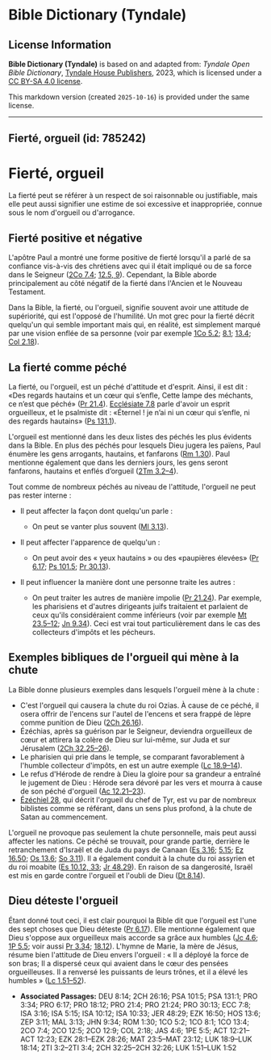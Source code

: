 # Bible Dictionary (Tyndale)

## License Information

**Bible Dictionary (Tyndale)** is based on and adapted from: _Tyndale Open Bible Dictionary_, [Tyndale House Publishers](https://tyndaleopenresources.com/), 2023, which is licensed under a [CC BY-SA 4.0 license](https://creativecommons.org/licenses/by-sa/4.0/legalcode.en).

This markdown version (created `2025-10-16`) is provided under the same license.



--------------------------------

## Fierté, orgueil (id: 785242)

Fierté, orgueil
===============

La fierté peut se référer à un respect de soi raisonnable ou justifiable, mais elle peut aussi signifier une estime de soi excessive et inappropriée, connue sous le nom d'orgueil ou d'arrogance.

Fierté positive et négative
---------------------------

L'apôtre Paul a montré une forme positive de fierté lorsqu'il a parlé de sa confiance vis\-à\-vis des chrétiens avec qui il était impliqué ou de sa force dans le Seigneur ([2Co 7\.4](https://ref.ly/2Cor7:4); [12\.5, 9](https://ref.ly/2Cor12:5,2Cor12:9)). Cependant, la Bible aborde principalement au côté négatif de la fierté dans l'Ancien et le Nouveau Testament.

Dans la Bible, la fierté, ou l'orgueil, signifie souvent avoir une attitude de supériorité, qui est l'opposé de l'humilité. Un mot grec pour la fierté décrit quelqu'un qui semble important mais qui, en réalité, est simplement marqué par une vision enflée de sa personne (voir par exemple [1Co 5\.2](https://ref.ly/1Cor5:2); [8\.1](https://ref.ly/1Cor8:1); [13\.4](https://ref.ly/1Cor13:4); [Col 2\.18](https://ref.ly/Col2:18)).

La fierté comme péché
---------------------

La fierté, ou l'orgueil, est un péché d'attitude et d'esprit. Ainsi, il est dit : «Des regards hautains et un cœur qui s’enfle, Cette lampe des méchants, ce n’est que péché» ([Pr 21\.4](https://ref.ly/Prov21:4)). [Ecclésiate 7\.8](https://ref.ly/Eccl7:8) parle d'avoir un esprit orgueilleux, et le psalmiste dit : «Éternel ! je n’ai ni un cœur qui s’enfle, ni des regards hautains» ([Ps 131\.1](https://ref.ly/Ps131:1)).

L'orgueil est mentionné dans les deux listes des péchés les plus évidents dans la Bible. En plus des péchés pour lesquels Dieu jugera les païens, Paul énumère les gens arrogants, hautains, et fanfarons ([Rm 1\.30](https://ref.ly/Rom1:30)). Paul mentionne également que dans les derniers jours, les gens seront fanfarons, hautains et enflés d’orgueil ([2Tm 3\.2–4](https://ref.ly/2Tim3:2-2Tim3:4)).

Tout comme de nombreux péchés au niveau de l'attitude, l'orgueil ne peut pas rester interne :

* Il peut affecter la façon dont quelqu'un parle :

    + On peut se vanter plus souvent ([Ml 3\.13](https://ref.ly/Mal3:13)).
* Il peut affecter l'apparence de quelqu'un :

    + On peut avoir des « yeux hautains » ou des «paupières élevées» ([Pr 6\.17](https://ref.ly/Prov6:17); [Ps 101\.5](https://ref.ly/Ps101:5); [Pr 30\.13](https://ref.ly/Prov30:13)).
* Il peut influencer la manière dont une personne traite les autres :

    + On peut traiter les autres de manière impolie ([Pr 21\.24](https://ref.ly/Prov21:24)). Par exemple, les pharisiens et d'autres dirigeants juifs traitaient et parlaient de ceux qu'ils considéraient comme inférieurs (voir par exemple [Mt 23\.5–12](https://ref.ly/Matt23:5-Matt23:12); [Jn 9\.34](https://ref.ly/John9:34)). Ceci est vrai tout particulièrement dans le cas des collecteurs d'impôts et les pécheurs.

Exemples bibliques de l'orgueil qui mène à la chute
---------------------------------------------------

La Bible donne plusieurs exemples dans lesquels l'orgueil mène à la chute :

* C'est l'orgueil qui causera la chute du roi Ozias. À cause de ce péché, il osera offrir de l'encens sur l'autel de l'encens et sera frappé de lèpre comme punition de Dieu ([2Ch 26\.16](https://ref.ly/2Chr26:16)).
* Ézéchias, après sa guérison par le Seigneur, deviendra orgueilleux de cœur et attirera la colère de Dieu sur lui\-même, sur Juda et sur Jérusalem ([2Ch 32\.25–26](https://ref.ly/2Chr32:25-2Chr32:26)).
* Le pharisien qui prie dans le temple, se comparant favorablement à l'humble collecteur d'impôts, en est un autre exemple ([Lc 18\.9–14](https://ref.ly/Luke18:9-Luke18:14)).
* Le refus d'Hérode de rendre à Dieu la gloire pour sa grandeur a entraîné le jugement de Dieu : Hérode sera dévoré par les vers et mourra à cause de son péché d'orgueil ([Ac 12\.21–23](https://ref.ly/Acts12:21-Acts12:23)).
* [Ézéchiel 28](https://ref.ly/Ezek28:1-Ezek28:26), qui décrit l'orgueil du chef de Tyr, est vu par de nombreux biblistes comme se référant, dans un sens plus profond, à la chute de Satan au commencement.

L'orgueil ne provoque pas seulement la chute personnelle, mais peut aussi affecter les nations. Ce péché se trouvait, pour grande partie, derrière le retranchement d'Israël et de Juda du pays de Canaan ([Es 3\.16](https://ref.ly/Isa3:16); [5\.15](https://ref.ly/Isa5:15); [Ez 16\.50](https://ref.ly/Ezek16:50); [Os 13\.6](https://ref.ly/Hos13:6); [So 3\.11](https://ref.ly/Zeph3:11)). Il a également conduit à la chute du roi assyrien et du roi moabite ([Es 10\.12, 33](https://ref.ly/Isa10:12); [Jr 48\.29](https://ref.ly/Jer48:29)). En raison de sa dangerosité, Israël est mis en garde contre l'orgueil et l'oubli de Dieu ([Dt 8\.14](https://ref.ly/Deut8:14)).

Dieu déteste l'orgueil
----------------------

Étant donné tout ceci, il est clair pourquoi la Bible dit que l'orgueil est l'une des sept choses que Dieu déteste ([Pr 6\.17](https://ref.ly/Prov6:17)). Elle mentionne également que Dieu s'oppose aux orgueilleux mais accorde sa grâce aux humbles ([Jc 4\.6](https://ref.ly/Jas4:6); [1P 5\.5](https://ref.ly/1Pet5:5); voir aussi [Pr 3\.34](https://ref.ly/Prov3:34); [18\.12](https://ref.ly/Prov18:12)). L'hymne de Marie, la mère de Jésus, résume bien l'attitude de Dieu envers l'orgueil : « Il a déployé la force de son bras; Il a dispersé ceux qui avaient dans le cœur des pensées orgueilleuses. Il a renversé les puissants de leurs trônes, et il a élevé les humbles » ([Lc 1\.51–52](https://ref.ly/Luke1:51-Luke1:52)).

* **Associated Passages:** DEU 8:14; 2CH 26:16; PSA 101:5; PSA 131:1; PRO 3:34; PRO 6:17; PRO 18:12; PRO 21:4; PRO 21:24; PRO 30:13; ECC 7:8; ISA 3:16; ISA 5:15; ISA 10:12; ISA 10:33; JER 48:29; EZK 16:50; HOS 13:6; ZEP 3:11; MAL 3:13; JHN 9:34; ROM 1:30; 1CO 5:2; 1CO 8:1; 1CO 13:4; 2CO 7:4; 2CO 12:5; 2CO 12:9; COL 2:18; JAS 4:6; 1PE 5:5; ACT 12:21–ACT 12:23; EZK 28:1–EZK 28:26; MAT 23:5–MAT 23:12; LUK 18:9–LUK 18:14; 2TI 3:2–2TI 3:4; 2CH 32:25–2CH 32:26; LUK 1:51–LUK 1:52

